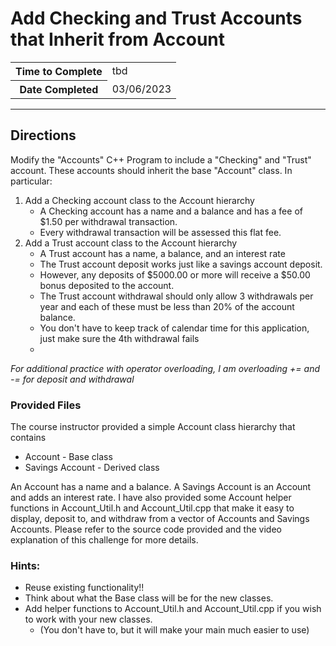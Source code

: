 # Add Checking and Trust Accounts that Inherit from Account

<table>
<tr>
<th>Time to Complete</th>
<td>tbd</td>
</tr>
<tr>
<th>Date Completed</th>
<td>03/06/2023</td>
</tr>
</table>

<hr />

## Directions

Modify the "Accounts" C++ Program to include a "Checking" and "Trust" account.  These accounts should inherit the base "Account" class.  In particular:
1. Add a Checking account class to the Account hierarchy
    - A Checking account has a name and a balance and has a fee of $1.50 per withdrawal transaction.
    - Every withdrawal transaction will be assessed this flat fee.
2. Add a Trust account class to the Account hierarchy
    - A Trust account has a name, a balance, and an interest rate
    - The Trust account deposit works just like a savings account deposit.
    - However, any deposits of $5000.00 or more will receive a $50.00 bonus deposited to the account.
    - The Trust account withdrawal should only allow 3 withdrawals per year and each of these must be less than 20% of the account balance.
    - You don't have to keep track of calendar time for this application, just make sure the 4th withdrawal fails
    - 
_For additional practice with operator overloading, I am overloading += and -= for deposit and withdrawal_


### Provided Files

The course instructor provided a simple Account class hierarchy that contains
- Account - Base class
- Savings Account - Derived class

An Account has a name and a balance. A Savings Account is an Account and adds an interest rate.  I have also provided some Account helper functions in Account_Util.h and Account_Util.cpp that make it easy to display, deposit to, and withdraw from a vector of Accounts and Savings Accounts.  Please refer to the source code provided and the video explanation of this challenge for more details.


### Hints:
- Reuse existing functionality!!
- Think about what the Base class will be for the new classes.
- Add helper functions to Account_Util.h and Account_Util.cpp if you wish to work with your new classes.
  - (You don't have to, but it will make your main much easier to use)


